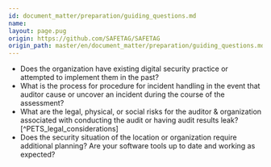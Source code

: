 ```yaml
---
id: document_matter/preparation/guiding_questions.md
name: 
layout: page.pug
origin: https://github.com/SAFETAG/SAFETAG
origin_path: master/en/document_matter/preparation/guiding_questions.md
---
```


* Does the organization have existing digital security practice or attempted to implement them in the past?
* What is the process for procedure for incident handling in the event that auditor cause or uncover an incident during the course of the assessment?
* What are the legal, physical, or social risks for the auditor & organization associated with conducting the audit or having audit results leak? [^PETS_legal_considerations]
* Does the security situation of the location or organization require additional planning? Are your software tools up to date and working as expected?




